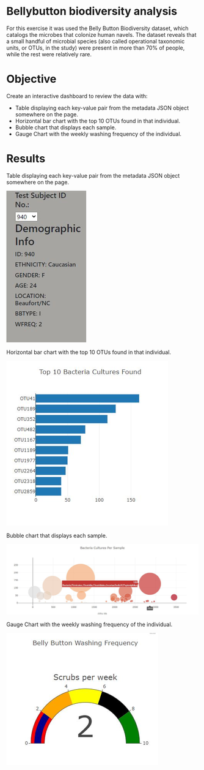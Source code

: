 # Bellybutton biodiversity analysis

For this exercise it was used the Belly Button Biodiversity dataset, which catalogs the microbes that colonize human navels.
The dataset reveals that a small handful of microbial species (also called operational taxonomic units, or OTUs, in the study) were present in more than 70% of people, while the rest were relatively rare.

# Objective
Create an interactive dashboard to review the data with:

* Table displaying each key-value pair from the metadata JSON object somewhere on the page.
* Horizontal bar chart with the top 10 OTUs found in that individual.
* Bubble chart that displays each sample.
* Gauge Chart with the weekly washing frequency of the individual.

# Results
Table displaying each key-value pair from the metadata JSON object somewhere on the page.

  ![alt text](https://github.com/maryamt95/Bellybutton/blob/main/valu%20pair.JPG)
  
Horizontal bar chart with the top 10 OTUs found in that individual.


 ![alt text](https://github.com/maryamt95/Bellybutton/blob/main/bar%20chart.JPG)
 
Bubble chart that displays each sample.

 
![alt text](https://github.com/maryamt95/Bellybutton/blob/main/bubble%20chart.JPG)

Gauge Chart with the weekly washing frequency of the individual.


![alt text](https://github.com/maryamt95/Bellybutton/blob/main/gauge.JPG)
